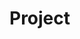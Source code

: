 # Project
<!DOCTYPE html>
<html>
<head>
<title></title>
</head>
<body>

<h1></h1>
<p></p>

</body>
</html>